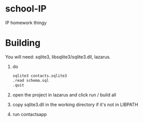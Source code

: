 school-IP
=========

IP homework thingy

Building
========

You will need: sqlite3, libsqlite3/sqlite3.dll, lazarus.

1. do

   ```sh
   sqlite3 contacts.sqlite3
   .read schema.sql
   .quit
   ```

2. open the project in lazarus and click run / build all
3. copy sqlite3.dll in the working directory if it's not in LIBPATH
4. run contactsapp
